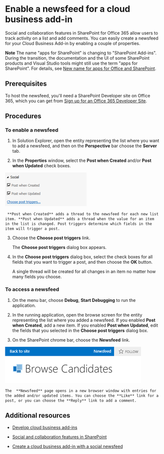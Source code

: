# Enable a newsfeed for a cloud business add-in
Social and collaboration features in SharePoint for Office 365 allow users to track activity on a list and add comments. You can easily create a newsfeed for your Cloud Business Add-in by enabling a couple of properties.
 

 **Note**  The name "apps for SharePoint" is changing to "SharePoint Add-ins". During the transition, the documentation and the UI of some SharePoint products and Visual Studio tools might still use the term "apps for SharePoint". For details, see  [New name for apps for Office and SharePoint](new-name-for-apps-for-sharepoint#bk_newname).
 


## Prerequisites

To host the newsfeed, you'll need a SharePoint Developer site on Office 365, which you can get from  [Sign up for an Office 365 Developer Site](http://go.microsoft.com/fwlink/?LinkId=263490).
 

 

## Procedures


### To enable a newsfeed


1. In Solution Explorer, open the entity representing the list where you want to add a newsfeed, and then on the  **Perspective** bar choose the **Server** tab.
    
 
2. In the  **Properties** window, select the **Post when Created** and/or **Post when Updated** check boxes.
    
  ![Social properties](../../images/CBAsocial.PNG)
 

     **Post when Created** adds a thread to the newsfeed for each new list item. **Post when Updated** adds a thread when the value for an item in the list is changed. Post triggers determine which fields in the item will trigger a post.
    
 
3. Choose the  **Choose post triggers** link.
    
    The  **Choose post triggers** dialog box appears.
    
 
4. In the  **Choose post triggers** dialog box, select the check boxes for all fields that you want to trigger a post, and then choose the **OK** button.
    
    A single thread will be created for all changes in an item no matter how many fields you choose.
    
 

### To access a newsfeed


1. On the menu bar, choose  **Debug**,  **Start Debugging** to run the application.
    
 
2. In the running application, open the browse screen for the entity representing the list where you added a newsfeed. If you enabled  **Post when Created**, add a new item. If you enabled  **Post when Updated**, edit the fields that you selected in the  **Choose post triggers** dialog box.
    
 
3. On the SharePoint chrome bar, choose the  **Newsfeed** link.
    
  ![The SharePoint chrome bar](../../images/CBAnewsfeed.PNG)
 

    The  **Newsfeed** page opens in a new browser window with entries for the added and/or updated items. You can choose the **Like** link for a post, or you can choose the **Reply** link to add a comment.
    
 

## Additional resources
<a name="bk_addresources"> </a>


-  [Develop cloud business add-ins](develop-cloud-business-add-ins)
    
 
-  [Social and collaboration features in SharePoint](http://msdn.microsoft.com/en-us/library/office/jj163280.aspx)
    
 
-  [Create a cloud business add-in with a social newsfeed](create-a-cloud-business-add-in-with-a-social-newsfeed)
    
 

